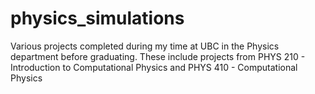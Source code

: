 # physics_simulations
Various projects completed during my time at UBC in the Physics department before graduating.  These include projects from PHYS 210 - Introduction to Computational Physics and PHYS 410 - Computational Physics
